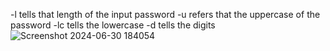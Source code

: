 -l tells that length of the input password
-u refers that the uppercase of the password
-lc tells the lowercase
-d tells the digits
![Screenshot 2024-06-30 184054](https://github.com/RakeshSingaram/Techplement/assets/117886920/9854af83-3b63-4fa2-ab4a-30819c8ad564)
